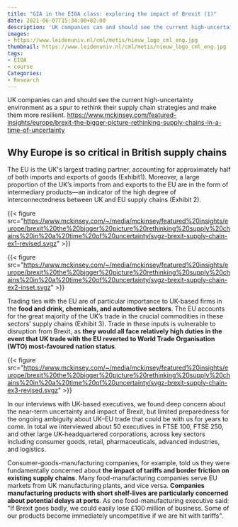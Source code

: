 ```yaml
---
title: "GIA in the EIOA class: exploring the impact of Brexit (1)"
date: 2021-06-07T15:34:00+02:00
description: 'UK companies can and should see the current high-uncertainty environment as a spur to rethink their supply chain strategies and make them more resilient.'
images:
- https://www.leidenuniv.nl/cml/metis/nieuw_logo_cml_eng.jpg
thumbnail: https://www.leidenuniv.nl/cml/metis/nieuw_logo_cml_eng.jpg
tags:
- EIOA
- course
Categories:
- Research
---
```


UK companies can and should see the current high-uncertainty environment as a spur to rethink their supply chain strategies and make them more resilient.
https://www.mckinsey.com/featured-insights/europe/brexit-the-bigger-picture-rethinking-supply-chains-in-a-time-of-uncertainty

## Why Europe is so critical in British supply chains

The EU is the UK's largest trading partner, accounting for approximately half of both imports and exports of goods (Exhibit1). Moreover, a large proportion of the UK’s imports from and exports to the EU are in the form of intermediary products—an indicator of the high degree of interconnectedness between UK and EU supply chains (Exhibit 2).

{{< figure src="https://www.mckinsey.com/~/media/mckinsey/featured%20insights/europe/brexit%20the%20bigger%20picture%20rethinking%20supply%20chains%20in%20a%20time%20of%20uncertainty/svgz-brexit-supply-chain-ex1-revised.svgz" >}}

{{< figure src="https://www.mckinsey.com/~/media/mckinsey/featured%20insights/europe/brexit%20the%20bigger%20picture%20rethinking%20supply%20chains%20in%20a%20time%20of%20uncertainty/svgz-brexit-supply-chain-ex2-inset.svgz" >}}

Trading ties with the EU are of particular importance to UK-based firms in the **food and drink, chemicals, and automotive sectors**. The EU accounts for the great majority of the UK’s trade in the crucial commodities in these sectors’ supply chains (Exhibit 3). Trade in these inputs is vulnerable to disruption from Brexit, as **they would all face relatively high duties in the event that UK trade with the EU reverted to World Trade Organisation (WTO) most-favoured nation status**.

{{< figure src="https://www.mckinsey.com/~/media/mckinsey/featured%20insights/europe/brexit%20the%20bigger%20picture%20rethinking%20supply%20chains%20in%20a%20time%20of%20uncertainty/svgz-brexit-supply-chain-ex3-revised.svgz" >}}

In our interviews with UK-based executives, we found deep concern about the near-term uncertainty and impact of Brexit, but limited preparedness for the ongoing ambiguity about UK–EU trade that could be with us for years to come. In total we interviewed about 50 executives in FTSE 100, FTSE 250, and other large UK-headquartered corporations, across key sectors including consumer goods, retail, pharmaceuticals, advanced industries, and logistics.

Consumer-goods-manufacturing companies, for example, told us they were fundamentally concerned about **the impact of tariffs and border friction on existing supply chains**. Many food-manufacturing companies serve EU markets from UK manufacturing plants, and vice versa. **Companies manufacturing products with short shelf-lives are particularly concerned about potential delays at ports**. As one food-manufacturing executive said: "If Brexit goes badly, we could easily lose £100 million of business. Some of our products become immediately uncompetitive if we are hit with tariffs".

